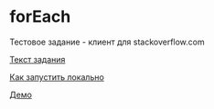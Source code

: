 # forEach
Тестовое задание - клиент для stackoverflow.com

[Текст задания](code/requirements.md)

[Как запустить локально](code/README.md)

[Демо](https://hiprofessional.github.io/forEach/demo/index.html)
